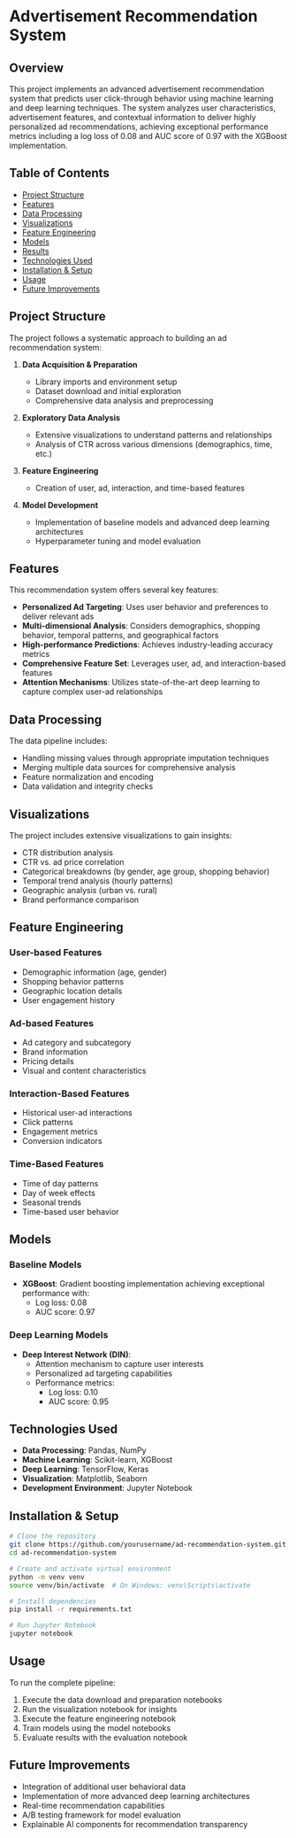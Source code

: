 
# Advertisement Recommendation System

## Overview
This project implements an advanced advertisement recommendation system that predicts user click-through behavior using machine learning and deep learning techniques. The system analyzes user characteristics, advertisement features, and contextual information to deliver highly personalized ad recommendations, achieving exceptional performance metrics including a log loss of 0.08 and AUC score of 0.97 with the XGBoost implementation.

## Table of Contents
- [Project Structure](#project-structure)
- [Features](#features)
- [Data Processing](#data-processing)
- [Visualizations](#visualizations)
- [Feature Engineering](#feature-engineering)
- [Models](#models)
- [Results](#results)
- [Technologies Used](#technologies-used)
- [Installation & Setup](#installation--setup)
- [Usage](#usage)
- [Future Improvements](#future-improvements)

## Project Structure
The project follows a systematic approach to building an ad recommendation system:
1. **Data Acquisition & Preparation**
   - Library imports and environment setup
   - Dataset download and initial exploration
   - Comprehensive data analysis and preprocessing
   
2. **Exploratory Data Analysis**
   - Extensive visualizations to understand patterns and relationships
   - Analysis of CTR across various dimensions (demographics, time, etc.)
   
3. **Feature Engineering**
   - Creation of user, ad, interaction, and time-based features
   
4. **Model Development**
   - Implementation of baseline models and advanced deep learning architectures
   - Hyperparameter tuning and model evaluation

## Features
This recommendation system offers several key features:
- **Personalized Ad Targeting**: Uses user behavior and preferences to deliver relevant ads
- **Multi-dimensional Analysis**: Considers demographics, shopping behavior, temporal patterns, and geographical factors
- **High-performance Predictions**: Achieves industry-leading accuracy metrics
- **Comprehensive Feature Set**: Leverages user, ad, and interaction-based features
- **Attention Mechanisms**: Utilizes state-of-the-art deep learning to capture complex user-ad relationships

## Data Processing
The data pipeline includes:
- Handling missing values through appropriate imputation techniques
- Merging multiple data sources for comprehensive analysis
- Feature normalization and encoding
- Data validation and integrity checks

## Visualizations
The project includes extensive visualizations to gain insights:
- CTR distribution analysis
- CTR vs. ad price correlation
- Categorical breakdowns (by gender, age group, shopping behavior)
- Temporal trend analysis (hourly patterns)
- Geographic analysis (urban vs. rural)
- Brand performance comparison

## Feature Engineering

### User-based Features
- Demographic information (age, gender)
- Shopping behavior patterns
- Geographic location details
- User engagement history

### Ad-based Features
- Ad category and subcategory
- Brand information
- Pricing details
- Visual and content characteristics

### Interaction-Based Features
- Historical user-ad interactions
- Click patterns
- Engagement metrics
- Conversion indicators

### Time-Based Features
- Time of day patterns
- Day of week effects
- Seasonal trends
- Time-based user behavior

## Models

### Baseline Models
- **XGBoost**: Gradient boosting implementation achieving exceptional performance with:
  - Log loss: 0.08
  - AUC score: 0.97

### Deep Learning Models
- **Deep Interest Network (DIN)**:
  - Attention mechanism to capture user interests
  - Personalized ad targeting capabilities
  - Performance metrics:
    - Log loss: 0.10
    - AUC score: 0.95

## Technologies Used
- **Data Processing**: Pandas, NumPy
- **Machine Learning**: Scikit-learn, XGBoost
- **Deep Learning**: TensorFlow, Keras
- **Visualization**: Matplotlib, Seaborn
- **Development Environment**: Jupyter Notebook

## Installation & Setup

```bash
# Clone the repository
git clone https://github.com/yourusername/ad-recommendation-system.git
cd ad-recommendation-system

# Create and activate virtual environment
python -m venv venv
source venv/bin/activate  # On Windows: venv\Scripts\activate

# Install dependencies
pip install -r requirements.txt

# Run Jupyter Notebook
jupyter notebook
```

## Usage

To run the complete pipeline:

1. Execute the data download and preparation notebooks
2. Run the visualization notebook for insights
3. Execute the feature engineering notebook
4. Train models using the model notebooks
5. Evaluate results with the evaluation notebook

## Future Improvements

- Integration of additional user behavioral data
- Implementation of more advanced deep learning architectures
- Real-time recommendation capabilities
- A/B testing framework for model evaluation
- Explainable AI components for recommendation transparency
